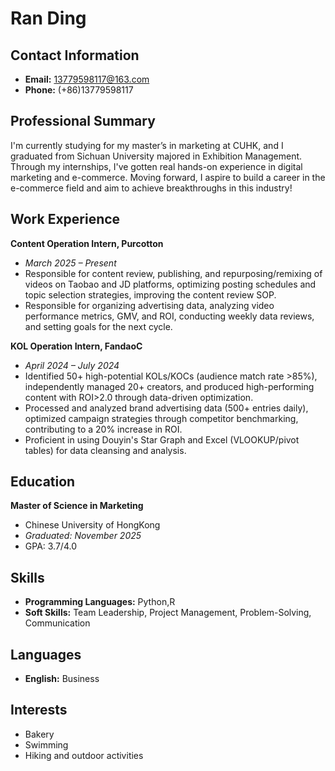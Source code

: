 # Ran Ding

## Contact Information
- **Email:** 13779598117@163.com
- **Phone:** (+86)13779598117

## Professional Summary
I'm currently studying for my master’s in marketing at CUHK, and I graduated from Sichuan University majored in Exhibition Management. Through my internships, I've gotten real hands-on experience in digital marketing and e-commerce. Moving forward, I aspire to build a career in the e-commerce field and aim to achieve breakthroughs in this industry!

## Work Experience
**Content Operation Intern, Purcotton**
- *March 2025 – Present*
- Responsible for content review, publishing, and repurposing/remixing of videos on Taobao and JD platforms, optimizing posting schedules and topic selection strategies, improving the content review SOP.
- Responsible for organizing advertising data, analyzing video performance metrics, GMV, and ROI, conducting weekly data reviews, and setting goals for the next cycle.

**KOL Operation Intern, FandaoC**
- *April 2024 – July 2024*
- Identified 50+ high-potential KOLs/KOCs (audience match rate >85%), independently managed 20+ creators, and produced high-performing content with ROI>2.0 through data-driven optimization.
- Processed and analyzed brand advertising data (500+ entries daily), optimized campaign strategies through competitor benchmarking, contributing to a 20% increase in ROI.
- Proficient in using Douyin's Star Graph and Excel (VLOOKUP/pivot tables) for data cleansing and analysis.

## Education
**Master of Science in Marketing**
- Chinese University of HongKong
- *Graduated: November 2025*
- GPA: 3.7/4.0

## Skills
- **Programming Languages:** Python,R
- **Soft Skills:** Team Leadership, Project Management, Problem-Solving, Communication

## Languages
- **English:** Business

## Interests
- Bakery
- Swimming
- Hiking and outdoor activities 
